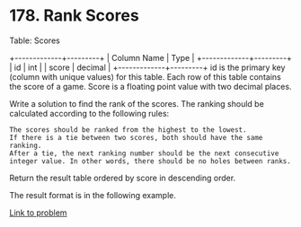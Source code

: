 # 178. Rank Scores

Table: Scores

+-------------+---------+
| Column Name | Type    |
+-------------+---------+
| id          | int     |
| score       | decimal |
+-------------+---------+
id is the primary key (column with unique values) for this table.
Each row of this table contains the score of a game. Score is a floating point value with two decimal places.

 

Write a solution to find the rank of the scores. The ranking should be calculated according to the following rules:

    The scores should be ranked from the highest to the lowest.
    If there is a tie between two scores, both should have the same ranking.
    After a tie, the next ranking number should be the next consecutive integer value. In other words, there should be no holes between ranks.

Return the result table ordered by score in descending order.

The result format is in the following example.

[Link to problem](https://leetcode.com/problems/rank-scores/)
